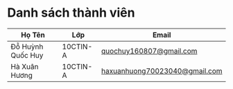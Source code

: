 # Danh sách thành viên
Họ Tên|Lớp|Email
-|-|-
Đỗ Huỳnh Quốc Huy|10CTIN-A|quochuy160807@gmail.com
Hà Xuân Hương|10CTIN-A|haxuanhuong70023040@gmail.com

